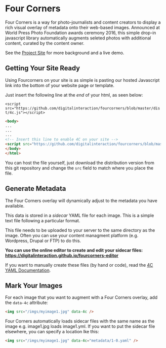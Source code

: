 # Four Corners

Four Corners is a way for photo-journalists and content creators to display a rich visual overlay of metadata onto their web-based images. Announced at World Press Photo Foundation awards ceremony 2016, this simple drop-in javascript library automatically augments seleted photos with additional content, curated by the content owner.

See the [Project Site](https://fourcorners.io) for more background and a live demo.

## Getting Your Site Ready

Using Fourcorners on your site is as simple is pasting our hosted Javascript link into the bottom of your website page or template.

Just insert the following line at the *end* of your html, as seen below:

`<script src="https://github.com/digitalinteraction/fourcorners/blob/master/dist/4c.js"></script>`

```html
<body>
...
...
...
<!-- Insert this line to enable 4C on your site -->
<script src="https://github.com/digitalinteraction/fourcorners/blob/master/dist/4c.js"></script>
</body>
</html>
```

You can host the file yourself, just download the distribution version from this git repository and change the `src` field to match where you place the file.

## Generate Metadata

The Four Corners overlay will dynamically adjust to the metadata you have available. 

This data is stored in a *sidecar* YAML file for each image. This is a simple text file following a particular format.

This file needs to be uploaded to your server to the same directory as the image. Often you can use your content managment platform (e.g. Wordpress, Drupal or FTP) to do this.

**You can use the online editor to create and edit your sidecar files:
https://digitalinteraction.github.io/fourcorners-editor**

If you want to manually create these files (by hand or code), read the [4C YAML Documentation](4cyaml.md).

## Mark Your Images

For each image that you want to augment with a Four Corners overlay, add the `data-4c` attribute:

```html
<img src="/imgs/myimage1.jpg" data-4c />
```

Four Corners automatically loads sidecar files with the same name as the image e.g. image1.jpg loads image1.yml. If you want to put the sidecar file elsewhere, you can specify a location lke this:

```html
<img src="/imgs/myimage1.jpg" data-4c="metadata/1-0.yaml" />
```
